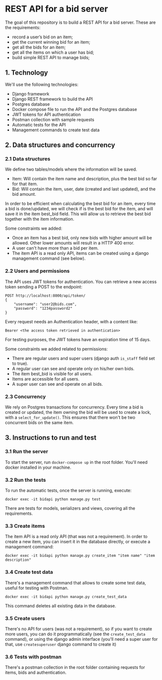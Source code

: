 # REST API for a bid server

The goal of this repository is to build a REST API for a bid server. These are the requirements:

* record a user’s bid on an item;
* get the current winning bid for an item;
* get all the bids for an item;
* get all the items on which a user has bid;
* build simple REST API to manage bids;

## 1. Technology

We'll use the following technologies:

* Django framework
* Django REST framework to build the API
* Postgres database
* Docker compose file to run the API and the Postgres database
* JWT tokens for API authentication
* Postman collection with sample requests
* Automatic tests for the API
* Management commands to create test data

## 2. Data structures and concurrency

### 2.1 Data structures

We define two tables/models where the information will be saved.

* Item: Will contain the item name and description, plus the best bid so far for that item.
* Bid: Will contain the item, user, date (created and last updated), and the bid amount.

In order to be efficient when calculating the best bid for an item, every time a bid is done/updated, we will check if is the best bid for the item, and will save it in the item best_bid field.
This will allow us to retrieve the best bid together with the item information.

Some constraints we added:

* Once an item has a best bid, only new bids with higher amount will be allowed. Other lower amounts will result in a HTTP 400 error.
* A user can't have more than a bid per item.
* The item API is a read only API, items can be created using a django management command (see below).

### 2.2 Users and permissions
The API uses JWT tokens for authentication. You can retrieve a new access token sending a POST to the endpoint:

```
POST http://localhost:8000/api/token/
{
    "username": "user2@bids.com",
    "password": "1234password2"
}
```

Every request needs an Authentication header, with a content like:

```
Bearer <the access token retrieved in authentication>
```

For testing purposes, the JWT tokens have an expiration time of 15 days.

Some constraints we added related to permissions:

* There are regular users and super users (django auth `is_staff` field set to true).
* A regular user can see and operate only on his/her own bids.
* The item best_bid is visible for all users.
* Items are accessible for all users.
* A super user can see and operate on all bids.

### 2.3 Concurrency
We rely on Postgres transactions for concurrency. 
Every time a bid is created or updated, the item owning the bid will be used to create a lock, with a `select_for_update()`.
This ensures that there won't be two concurrent bids on the same item.


## 3. Instructions to run and test

### 3.1 Run the server
To start the server, run `docker-compose up` in the root folder. You'll need docker installed in your machine.

### 3.2 Run the tests
To run the automatic tests, once the server is running, execute:

```
docker exec -it bidapi python manage.py test
```

There are tests for models, serializers and views, covering all the requirements.

### 3.3 Create items

The item API is a read only API (that was not a requirement). In order to create a new item, you can insert it in the database directly, or execute a management command:

```
docker exec -it bidapi python manage.py create_item "item name" "item description"
```

### 3.4 Create test data

There's a management command that allows to create some test data, useful for testing with Postman.

```
docker exec -it bidapi python manage.py create_test_data
```

This command deletes all existing data in the database.

### 3.5 Create users

There's no API for users (was not a requirement), so if you want to create more users, you can do it programmatically (see the `create_test_data` command), or using the django admin interface (you'll need a super user for that, use `createsuperuser` django command to create it) 

### 3.6 Tests with postman

There's a postman collection in the root folder containing requests for items, bids and authentication.

